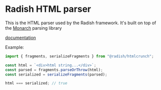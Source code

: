 # Radish HTML parser

This is the HTML parser used by the Radish framework. It's built on top of the
[Monarch](https://github.com/fcrozatier/monarch) parsing library

[documentation](https://jsr.io/@radish/htmlcrunch)

Example:

```ts
import { fragments, serializeFragments } from "@radish/htmlcrunch";

const html = `<div>html string...</div>`;
const parsed = fragments.parseOrThrow(html);
const serialized = serializeFragments(parsed);

html === serialized; // true
```
